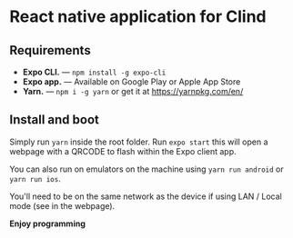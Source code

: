 # React native application for Clind

## Requirements

- **Expo CLI.** — `npm install -g expo-cli`
- **Expo app.** — Available on Google Play or Apple App Store
- **Yarn.** — `npm i -g yarn` or get it at https://yarnpkg.com/en/

## Install and boot

Simply run `yarn` inside the root folder.
Run `expo start` this will open a webpage with a QRCODE to flash within the Expo client app.

You can also run on emulators on the machine using `yarn run android` or `yarn run ios`.

You'll need to be on the same network as the device if using LAN / Local mode (see in the webpage).

**Enjoy programming**
